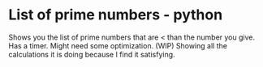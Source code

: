 # List of prime numbers - python
Shows you the list of prime numbers that are &lt; than the number you give.
Has a timer.
Might need some optimization. (WIP)
Showing all the calculations it is doing because I find it satisfying.

